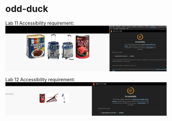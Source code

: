 # odd-duck

Lab 11 Accessibility requirement:
![Google lighthouse score](/img/lighthouse/accessibilityScore11.png)

Lab 12 Accessibility requirement:
![Google lighthouse score](/img/lighthouse/accessibilityScore12.png)
